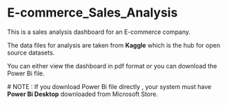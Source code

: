 # E-commerce_Sales_Analysis
<p>This is a sales analysis dashboard for an E-commerce company.</p>
<p>The data files for analysis are taken from <strong>Kaggle</strong> which is the hub for open source datasets.</p>
<p>You can either view the dashboard in pdf format or you can download the Power Bi file.</p>
<p># NOTE : If you download Power Bi file directly , your system must have <strong>Power Bi Desktop</strong> downloaded from Microsoft Store.</p>
